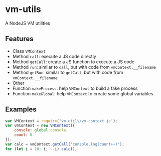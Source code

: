 
# vm-utils

A NodeJS VM utilities

## Features

 - Class `VMContext`
  - Method `call`: execute a JS code directly
  - Method `getCall`: create a JS function to execute a JS code
  - Method `run`: similar to `call`, but with code from `vmContext.__filename`
  - Method `getRun`: similar to `getCall`, but with code from `vmContext.__filename`
 - Other
  - Function `makeProcess`: help `VMContext` to build a fake process
  - Function `makeGlobal`: help `VMContext` to create some global variables

## Examples

```javascript
var VMContext = require('vm-utils/vm-context.js');
var vmContext = new VMContext({
	console: global.console,
	count: 0
});
var calc = vmContext.getCall('console.log(count++)');
for (let i = 10; i; --i) calc();
```
